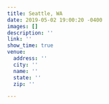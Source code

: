```yaml
---
title: Seattle, WA
date: 2019-05-02 19:00:20 -0400
images: []
description: ''
link: ''
show_time: true
venue:
  address: ''
  city: ''
  name: ''
  state: ''
  zip: ''

---
```

